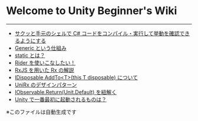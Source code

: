 # Welcome to Unity Beginner's Wiki

---

* <a href='wiki/c_sharp_file_compile_and_execute_on_shell.md'>サクッと手元のシェルで C# コードをコンパイル・実行して挙動を確認できるようにする</a>
* <a href='wiki/c_sharp_generic.md'>Generic という仕組み</a>
* <a href='wiki/c_sharp_static_variable_and_static_method.md'>static とは？</a>
* <a href='wiki/rider_tutorial.md'>Rider を使いこなしたい！</a>
* <a href='wiki/rx_explained_with_rxjs.md'>RxJS を用いた Rx の解説</a>
* <a href='wiki/unirx_add_to.md'>IDisposable AddTo&lt;T&gt;(this T disposable) について</a>
* <a href='wiki/unirx_design_pattern.md'>UniRx のデザインパターン</a>
* <a href='wiki/unirx_unit.md'>IObservable.Return(Unit.Default) を紐解く</a>
* <a href='wiki/unity_how_to_run.md'>Unity で一番最初に起動されるものは？</a>

※このファイルは自動生成です
